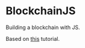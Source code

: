 # BlockchainJS
Building a blockchain with JS.

Based on [this](https://medium.com/@spenserhuang/learn-build-a-javascript-blockchain-part-1-ca61c285821e) tutorial.
